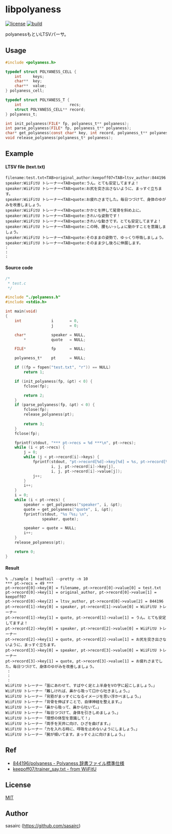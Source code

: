 libpolyaness
===

[![license](https://img.shields.io/badge/License-MIT-blue.svg?style=flat)](https://raw.githubusercontent.com/sasairc/libpolyaness/master/LICENSE)
[![build](https://img.shields.io/travis/sasairc/libpolyaness.svg?style=flat)](https://travis-ci.org/sasairc/libpolyaness)

polyanessもといLTSVパーサ。

## Usage

```c
#include <polyaness.h>

typedef struct POLYANESS_CELL {
    int     keys;
    char**  key;
    char**  value;
} polyaness_cell;

typedef struct POLYANESS_T {
    int                     recs;
    struct POLYANESS_CELL** record;
} polyaness_t;

int init_polyaness(FILE* fp, polyaness_t** polyaness);
int parse_polyaness(FILE* fp, polyaness_t** polyaness);
char* get_polyaness(const char* key, int record, polyaness_t** polyaness);
void release_polyaness(polyaness_t* polyaness);
```

## Example

#### LTSV file (text.txt)

```text
filename:test.txt<TAB>original_author:keepoff07<TAB>ltsv_author:844196
speaker:WiiFitU トレーナー<TAB>quote:うん。とても安定してますよ！
speaker:WiiFitU トレーナー<TAB>quote:お尻を突き出さないように、まっすぐ立ちます。
speaker:WiiFitU トレーナー<TAB>quote:お疲れさまでした。毎日つづけて、身体のゆがみを改善しましょう。
speaker:WiiFitU トレーナー<TAB>quote:かかとを押して尾骨を斜め上に。
speaker:WiiFitU トレーナー<TAB>quote:きれいな姿勢です！
speaker:WiiFitU トレーナー<TAB>quote:きれいな動きです。とても安定してますよ！
speaker:WiiFitU トレーナー<TAB>quote:この時、腰もいっしょに動かすことを意識しましょう。
speaker:WiiFitU トレーナー<TAB>quote:そのままの姿勢で、ゆっくり呼吸しましょう。
speaker:WiiFitU トレーナー<TAB>quote:そのまま少し後ろに伸展します。
:
:
:
```

#### Source code

```c
/*
 * test.c
 */

#include "./polyaness.h"
#include <stdio.h>

int main(void)
{
    int             i       = 0,
                    j       = 0;

    char*           speaker = NULL,
        *           quote   = NULL;

    FILE*           fp      = NULL;

    polyaness_t*    pt      = NULL;

    if ((fp = fopen("test.txt", "r")) == NULL)
        return 1;

    if (init_polyaness(fp, &pt) < 0) {
        fclose(fp);

        return 2;
    }
    if (parse_polyaness(fp, &pt) < 0) {
        fclose(fp);
        release_polyaness(pt);
        
        return 3;
    }
    fclose(fp);

    fprintf(stdout, "*** pt->recs = %d ***\n", pt->recs);
    while (i < pt->recs) {
        j = 0;
        while (j < pt->record[i]->keys) {
            fprintf(stdout, "pt->record[%d]->key[%d] = %s, pt->record[%d]->value[%d] = %s\n",
                    i, j, pt->record[i]->key[j],
                    i, j, pt->record[i]->value[j]);
            j++;
        }
        i++;
    }
    i = 0;
    while (i < pt->recs) {
        speaker = get_polyaness("speaker", i, &pt);
        quote = get_polyaness("quote", i, &pt);
        fprintf(stdout, "%s「%s」\n",
                speaker, quote);

        speaker = quote = NULL;
        i++;
    }
    release_polyaness(pt);

    return 0;
}
```

#### Result

```
% ./sample | headtail --pretty -n 10
*** pt->recs = 49 ***
pt->record[0]->key[0] = filename, pt->record[0]->value[0] = test.txt
pt->record[0]->key[1] = original_author, pt->record[0]->value[1] = keepoff07
pt->record[0]->key[2] = ltsv_author, pt->record[0]->value[2] = 844196
pt->record[1]->key[0] = speaker, pt->record[1]->value[0] = WiiFitU トレーナー
pt->record[1]->key[1] = quote, pt->record[1]->value[1] = うん。とても安定してますよ！
pt->record[2]->key[0] = speaker, pt->record[2]->value[0] = WiiFitU トレーナー
pt->record[2]->key[1] = quote, pt->record[2]->value[1] = お尻を突き出さないように、まっすぐ立ちます。
pt->record[3]->key[0] = speaker, pt->record[3]->value[0] = WiiFitU トレーナー
pt->record[3]->key[1] = quote, pt->record[3]->value[1] = お疲れさまでした。毎日つづけて、身体のゆがみを改善しましょう。
 :
 :
 :
WiiFitU トレーナー「笛にあわせて、すばやく足と上半身をVの字に起こしましょう。」
WiiFitU トレーナー「難しければ、鼻から吸って口から吐きましょう。」
WiiFitU トレーナー「背筋がまっすぐになるイメージを思い浮かべましょう。」
WiiFitU トレーナー「背骨を伸ばすことで、自律神経を整えます。」
WiiFitU トレーナー「鼻から吸って、鼻から吐いて。」
WiiFitU トレーナー「毎日つづけて、身体を引きしめましょう。」
WiiFitU トレーナー「理想の体型を意識して！」
WiiFitU トレーナー「両手を天井に向け、ひざを曲げます。」
WiiFitU トレーナー「力を入れる時に、呼吸を止めないようにしましょう。」
WiiFitU トレーナー「腕が傾いてます。まっすぐ上に向けましょう。」
```


## Ref

* [844196/polyaness - Polyaness 辞書ファイル標準仕様](https://github.com/844196/polyaness/blob/master/dictionary_spec.md)
* [keepoff07/trainer_say.txt - from WiiFitU](https://gist.github.com/keepoff07/b16a61141c1fd8a81c45)


## License

[MIT](https://github.com/sasairc/libncipher/blob/master/LICENSE)


## Author

sasairc (https://github.com/sasairc)

